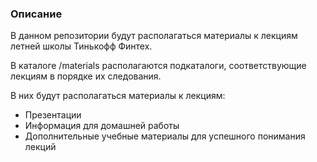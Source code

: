 ### Описание

В данном репозитории будут располагаться материалы к лекциям летней школы Тинькофф Финтех.

В каталоге /materials располагаются подкаталоги, соответствующие лекциям в порядке их следования.

В них будут располагаться материалы к лекциям:
* Презентации
* Информация для домашней работы
* Дополнительные учебные материалы для успешного понимания лекций